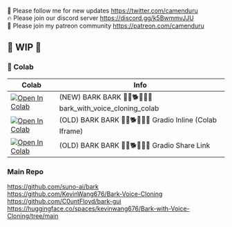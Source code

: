 🐣 Please follow me for new updates https://twitter.com/camenduru <br />
🔥 Please join our discord server https://discord.gg/k5BwmmvJJU <br />
🥳 Please join my patreon community https://patreon.com/camenduru <br />

## 🚦 WIP 🚦

### 🦒 Colab

| Colab | Info
| --- | --- |
[![Open In Colab](https://colab.research.google.com/assets/colab-badge.svg)](https://colab.research.google.com/github/camenduru/bark-colab/blob/main/bark_with_voice_cloning_colab.ipynb) | (NEW) BARK BARK 🐺🐶🐕🐩🐕‍🦺 bark_with_voice_cloning_colab
[![Open In Colab](https://colab.research.google.com/assets/colab-badge.svg)](https://colab.research.google.com/github/camenduru/bark-colab/blob/main/bark_colab.ipynb) | (OLD) BARK BARK 🐺🐶🐕🐩🐕‍🦺 Gradio Inline (Colab Iframe)
[![Open In Colab](https://colab.research.google.com/assets/colab-badge.svg)](https://colab.research.google.com/github/camenduru/bark-colab/blob/main/bark_colab_share.ipynb) | (OLD) BARK BARK 🐺🐶🐕🐩🐕‍🦺 Gradio Share Link

### Main Repo
https://github.com/suno-ai/bark <br />
https://github.com/KevinWang676/Bark-Voice-Cloning <br />
https://github.com/C0untFloyd/bark-gui <br />
https://huggingface.co/spaces/kevinwang676/Bark-with-Voice-Cloning/tree/main <br />
